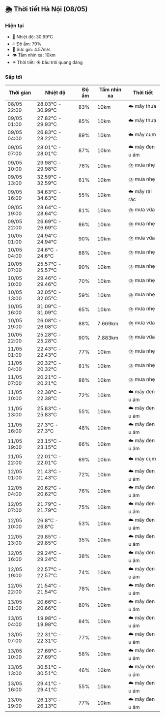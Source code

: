## 🌦️ Thời tiết Hà Nội (08/05)

### Hiện tại

- 🌡️ Nhiệt độ: 30.99℃
- 💦 Độ ẩm: 79%
- 💨 Sức gió: 4.57m/s
- 👁️ Tầm nhìn xa: 10km
- ☂️ Thời tiết: ☀️ bầu trời quang đãng

### Sắp tới

| Thời gian | Nhiệt độ | Độ ẩm | Tầm nhìn xa | Thời tiết |
| --- | --- | --- | --- | --- |
| 08/05 22:00 | 28.03℃ - 30.99℃ | 83% | 10km | ☁️ mây thưa |
| 09/05 01:00 | 27.82℃ - 29.93℃ | 85% | 10km | ☁️ mây thưa |
| 09/05 04:00 | 26.83℃ - 28.22℃ | 89% | 10km | ☁️ mây cụm |
| 09/05 07:00 | 28.01℃ - 28.01℃ | 87% | 10km | ☁️ mây đen u ám |
| 09/05 10:00 | 29.98℃ - 29.98℃ | 76% | 10km | ⛈️ mưa nhẹ |
| 09/05 13:00 | 32.59℃ - 32.59℃ | 61% | 10km | ⛈️ mưa nhẹ |
| 09/05 16:00 | 34.63℃ - 34.63℃ | 55% | 10km | ☁️ mây rải rác |
| 09/05 19:00 | 28.64℃ - 28.64℃ | 81% | 10km | ⛈️ mưa vừa |
| 09/05 22:00 | 26.69℃ - 26.69℃ | 86% | 10km | ⛈️ mưa nhẹ |
| 10/05 01:00 | 24.94℃ - 24.94℃ | 90% | 10km | ⛈️ mưa vừa |
| 10/05 04:00 | 24.6℃ - 24.6℃ | 88% | 10km | ⛈️ mưa nhẹ |
| 10/05 07:00 | 25.57℃ - 25.57℃ | 90% | 10km | ⛈️ mưa nhẹ |
| 10/05 10:00 | 29.46℃ - 29.46℃ | 70% | 10km | ⛈️ mưa nhẹ |
| 10/05 13:00 | 32.05℃ - 32.05℃ | 59% | 10km | ⛈️ mưa nhẹ |
| 10/05 16:00 | 31.09℃ - 31.09℃ | 65% | 10km | ⛈️ mưa nhẹ |
| 10/05 19:00 | 26.08℃ - 26.08℃ | 88% | 7.669km | ⛈️ mưa vừa |
| 10/05 22:00 | 25.28℃ - 25.28℃ | 90% | 7.883km | ⛈️ mưa vừa |
| 11/05 01:00 | 22.43℃ - 22.43℃ | 77% | 10km | ⛈️ mưa nhẹ |
| 11/05 04:00 | 20.32℃ - 20.32℃ | 81% | 10km | ⛈️ mưa nhẹ |
| 11/05 07:00 | 20.21℃ - 20.21℃ | 86% | 10km | ⛈️ mưa nhẹ |
| 11/05 10:00 | 22.38℃ - 22.38℃ | 72% | 10km | ☁️ mây đen u ám |
| 11/05 13:00 | 25.83℃ - 25.83℃ | 55% | 10km | ☁️ mây đen u ám |
| 11/05 16:00 | 27.3℃ - 27.3℃ | 48% | 10km | ☁️ mây đen u ám |
| 11/05 19:00 | 23.15℃ - 23.15℃ | 66% | 10km | ☁️ mây đen u ám |
| 11/05 22:00 | 22.01℃ - 22.01℃ | 69% | 10km | ☁️ mây cụm |
| 12/05 01:00 | 21.43℃ - 21.43℃ | 72% | 10km | ☁️ mây đen u ám |
| 12/05 04:00 | 20.62℃ - 20.62℃ | 76% | 10km | ☁️ mây đen u ám |
| 12/05 07:00 | 21.79℃ - 21.79℃ | 75% | 10km | ☁️ mây đen u ám |
| 12/05 10:00 | 26.8℃ - 26.8℃ | 53% | 10km | ☁️ mây đen u ám |
| 12/05 13:00 | 29.85℃ - 29.85℃ | 35% | 10km | ☁️ mây đen u ám |
| 12/05 16:00 | 29.24℃ - 29.24℃ | 38% | 10km | ☁️ mây đen u ám |
| 12/05 19:00 | 22.57℃ - 22.57℃ | 74% | 10km | ☁️ mây đen u ám |
| 12/05 22:00 | 21.54℃ - 21.54℃ | 78% | 10km | ☁️ mây đen u ám |
| 13/05 01:00 | 20.66℃ - 20.66℃ | 80% | 10km | ☁️ mây đen u ám |
| 13/05 04:00 | 19.98℃ - 19.98℃ | 84% | 10km | ☁️ mây đen u ám |
| 13/05 07:00 | 22.31℃ - 22.31℃ | 77% | 10km | ☁️ mây đen u ám |
| 13/05 10:00 | 27.69℃ - 27.69℃ | 58% | 10km | ☁️ mây đen u ám |
| 13/05 13:00 | 30.51℃ - 30.51℃ | 46% | 10km | ☁️ mây đen u ám |
| 13/05 16:00 | 29.41℃ - 29.41℃ | 55% | 10km | ☁️ mây đen u ám |
| 13/05 19:00 | 26.13℃ - 26.13℃ | 77% | 10km | ☁️ mây đen u ám |
